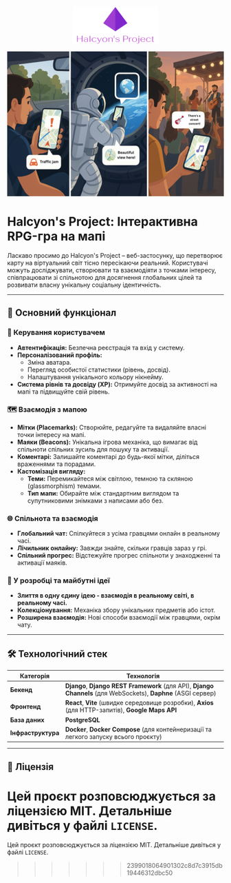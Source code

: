 <p align="center">
  <img src="Logo.png" alt="Project Logo" width="200"/>
</p>
<p align="center">
  <img src="frontend/public/Main.png" alt="Main" width="720"/>
</p>

# Halcyon's Project: Інтерактивна RPG-гра на мапі

Ласкаво просимо до Halcyon's Project – веб-застосунку, що перетворює карту на віртуальний світ тісно пересікаючи реальний. Користувачі можуть досліджувати, створювати та взаємодіяти з точками інтересу, співпрацювати зі спільнотою для досягнення глобальних цілей та розвивати власну унікальну соціальну ідентичність.

---

## 🚀 Основний функціонал

### 👤 Керування користувачем

- **Автентифікація:** Безпечна реєстрація та вхід у систему.
- **Персоналізований профіль:**
  - Зміна аватара.
  - Перегляд особистої статистики (рівень, досвід).
  - Налаштування унікального кольору нікнейму.
- **Система рівнів та досвіду (XP):** Отримуйте досвід за активності на мапі та підвищуйте свій рівень.

### 🗺️ Взаємодія з мапою

- **Мітки (Placemarks):** Створюйте, редагуйте та видаляйте власні точки інтересу на мапі.
- **Маяки (Beacons):** Унікальна ігрова механіка, що вимагає від спільноти спільних зусиль для пошуку та активації.
- **Коментарі:** Залишайте коментарі до будь-якої мітки, діліться враженнями та порадами.
- **Кастомізація вигляду:**
  - **Теми:** Перемикайтеся між світлою, темною та скляною (glassmorphism) темами.
  - **Тип мапи:** Обирайте між стандартним виглядом та супутниковими знімками з написами або без.

### 🌐 Спільнота та взаємодія

- **Глобальний чат:** Спілкуйтеся з усіма гравцями онлайн в реальному часі.
- **Лічильник онлайну:** Завжди знайте, скільки гравців зараз у грі.
- **Спільний прогрес:** Відстежуйте прогрес спільноти у знаходженні та активації маяків.

### 🔮 У розробці та майбутні ідеї
- **Злиття в одну єдину ідею - взаємодія в реальному світі, в реальному часі.**
- **Колекціонування:** Механіка збору унікальних предметів або істот.
- **Розширена взаємодія:** Нові способи взаємодії між гравцями, окрім чату.

---

## 🛠️ Технологічний стек

| Категорія                     | Технологія                                                                                                                                          |
| -------------------------------------- | ------------------------------------------------------------------------------------------------------------------------------------------------------------- |
| **Бекенд**                 | **Django**, **Django REST Framework** (для API), **Django Channels** (для WebSockets), **Daphne** (ASGI сервер)           |
| **Фронтенд**             | **React**, **Vite** (швидке середовище розробки), **Axios** (для HTTP-запитів), **Google Maps API** |
| **База даних**          | **PostgreSQL**                                                                                                                                          |
| **Інфраструктура** | **Docker**, **Docker Compose** (для контейнеризації та легкого запуску всього проєкту)             |

---


## 📄 Ліцензія

Цей проєкт розповсюджується за ліцензією MIT. Детальніше дивіться у файлі `LICENSE`.
=======================================================================================================================================

Цей проєкт розповсюджується за ліцензією MIT. Детальніше дивіться у файлі `LICENSE`.

>>>>>>> 2399018064901302c8d7c3915db19446312dbc50
>>>>>>>
>>>>>>
>>>>>
>>>>
>>>
>>
